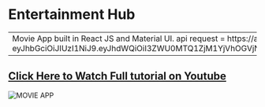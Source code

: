 # Entertainment Hub
<table>
<tr>
<td>
  Movie App built in React JS and Material UI.
   api request = https://api.themoviedb.org/3/movie/550?api_key=7ee4145f35b5a8ec7a493d34d7010177.
   apikey= 7ee4145f35b5a8ec7a493d34d7010177
   api acess token = eyJhbGciOiJIUzI1NiJ9.eyJhdWQiOiI3ZWU0MTQ1ZjM1YjVhOGVjN2E0OTNkMzRkNzAxMDE3NyIsInN1YiI6IjY2MWEzZGZhOTgyZjc0MDE4NjQ2YmVlYiIsInNjb3BlcyI6WyJhcGlfcmVhZCJdLCJ2ZXJzaW9uIjoxfQ.0ectupJwwB7Qp9i9AjANKqpI2_3nUr4gXAivJhxQ_vQ.
</td>
</tr>
</table>

## [Click Here to Watch Full tutorial on Youtube](https://www.youtube.com/watch?v=IQXjO0t4XRM&list=PLKhlp2qtUcSYC7EffnHzD-Ws2xG-j3aYo)

![MOVIE APP](https://user-images.githubusercontent.com/51760520/124705920-1172ac80-df14-11eb-9568-1e91968b1273.png)
